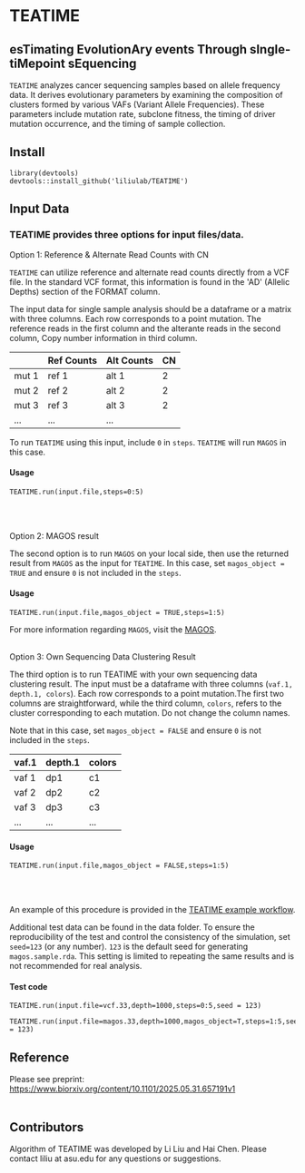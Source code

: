 # TEATIME
## esTimating EvolutionAry events Through sIngle-tiMepoint sEquencing

 `TEATIME` analyzes cancer sequencing samples based on allele frequency data. It derives evolutionary parameters by examining the composition of clusters formed by various VAFs (Variant Allele Frequencies). These parameters include mutation rate, subclone fitness, the timing of driver mutation occurrence, and the timing of sample collection.
 

## Install

```
library(devtools)
devtools::install_github('liliulab/TEATIME')
```


## Input Data
### TEATIME provides three options for input files/data.

Option 1: Reference & Alternate Read Counts with CN 

`TEATIME` can utilize reference and alternate read counts directly from a VCF file. In the standard VCF format, this information is found in the 'AD' (Allelic Depths) section of the FORMAT column.

The input data for single sample analysis should be a dataframe or a matrix with three columns. Each row corresponds to a point mutation. The reference reads in the first column and the alterante reads in the second column, Copy number information in third column.

| | Ref Counts | Alt Counts| CN |
|----|---------|--------|--------|
|mut 1  | ref 1      | alt 1     | 2 |
|mut 2 | ref 2      | alt 2     | 2 |
|mut 3 | ref 3      | alt 3     | 2 |
|...|...|...|


To run `TEATIME` using this input, include `0` in `steps`. `TEATIME` will run `MAGOS` in this case.

#### Usage
```
TEATIME.run(input.file,steps=0:5)
```
<br/><br/>


Option 2: MAGOS result

The second option is to run `MAGOS` on your local side, then use the returned result from `MAGOS` as the input for `TEATIME`. In this case, set `magos_object = TRUE` and ensure `0` is not included in the `steps`.

#### Usage
```
TEATIME.run(input.file,magos_object = TRUE,steps=1:5)
```
For more information regarding `MAGOS`, visit the [MAGOS](https://github.com/liliulab/magos/).
<br/><br/>


Option 3: Own Sequencing Data Clustering Result

The third option is to run TEATIME with your own sequencing data clustering result. The input must be a dataframe with three columns (`vaf.1, depth.1, colors`). Each row corresponds to a point mutation.The first two columns are straightforward, while the third column, `colors`, refers to the cluster corresponding to each mutation. Do not change the column names.

Note that in this case, set `magos_object = FALSE` and ensure `0` is not included in the `steps`.

| vaf.1 | depth.1 | colors |
|----|---------|--------|
|vaf 1  | dp1     | c1    |
|vaf 2 | dp2    | c2     |
|vaf 3 | dp3   | c3   |
|...|...|...|

#### Usage
```
TEATIME.run(input.file,magos_object = FALSE,steps=1:5)
```
<br/><br/>

An example of this procedure is provided in the [TEATIME example workflow](https://liliulab.github.io/TEATIME/).

Additional test data can be found in the data folder. To ensure the reproducibility of the test and control the consistency of the simulation, set `seed=123` (or any number). `123` is the default seed for generating `magos.sample.rda`. 
This setting is limited to repeating the same results and is not recommended for real analysis.

#### Test code
```
TEATIME.run(input.file=vcf.33,depth=1000,steps=0:5,seed = 123) 

TEATIME.run(input.file=magos.33,depth=1000,magos_object=T,steps=1:5,seed = 123) 
```



## Reference

Please see preprint: https://www.biorxiv.org/content/10.1101/2025.05.31.657191v1
<br/><br/>


## Contributors
Algorithm of TEATIME was developed by Li Liu and Hai Chen. Please contact liliu at asu.edu for any questions or suggestions. 
